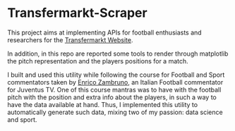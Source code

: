# Transfermarkt-Scraper

This project aims at implementing APIs for football enthusiasts and researchers
for the [Transfermarkt Website](https://www.transfermarkt.co.uk/).

In addition, in this repo are reported some tools to render through matplotlib
the pitch representation and the players positions for a match.

I built and used this utility while following the course for Football and Sport commentators
taken by [Enrico Zambruno](https://www.linkedin.com/in/enrico-zambruno-5026a470/?originalSubdomain=it),
an Italian Football commentator for Juventus TV. One of this course mantras was
to have with the football pitch with the position and extra info about the players,
in such a way to have the data available at hand. Thus, I implemented this
utility to automatically generate such data, mixing two of my passion: data science and sport.

